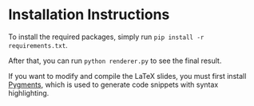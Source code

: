 # Installation Instructions

To install the required packages, simply run `pip install -r requirements.txt`.

After that, you can run `python renderer.py` to see the final result.

If you want to modify and compile the LaTeX slides, you must first install 
[Pygments](https://pygments.org/), which is used to generate code snippets 
with syntax highlighting.